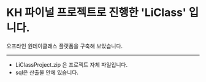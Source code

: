 # KH 파이널 프로젝트로 진행한 'LiClass' 입니다.

오프라인 원데이클래스 플랫폼을 구축해 보았습니다.

------------------------------------------------
* LiClassProject.zip 은 프로젝트 자체 파일입니다.
* sql은 산출물 안에 있습니다.
